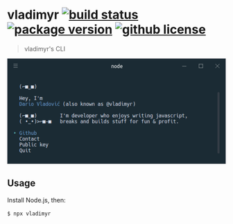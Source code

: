 # vladimyr [![build status](https://travis-ci.com/vladimyr/vladimyr.svg?branch=master)](https://travis-ci.com/vladimyr/vladimyr) [![package version](https://img.shields.io/npm/v/vladimyr.svg)](https://npm.im/vladimyr) [![github license](https://img.shields.io/github/license/vladimyr/vladimyr.svg)](https://github.com/vladimyr/vladimyr/blob/develop/LICENSE)

> vladimyr's CLI

<img src="screenshot.png">

## Usage

Install Node.js, then:

```
$ npx vladimyr
```
